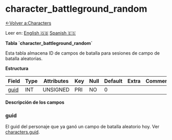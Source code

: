 ﻿# character\_battleground\_random

[<-Volver a:Characters](database-characters)

Leer en: [English :gb:](../character_battleground_random) [Spanish :es:](character_battleground_random)

**Tabla \`character\_battleground\_random\`**

Esta tabla almacena ID de campos de batalla para sesiones de campo de batalla aleatorias. 

**Estructura**

| Field     | Type     | Attributes | Key | Null | Default | Extra | Comment |
| --------- | -------- | ---------- | --- | ---- | ------- | ----- | ------- |
| [guid][1] | INT      | UNSIGNED   | PRI | NO   | 0       |       |         |

[1]: #guid

**Descripción de los campos**

### guid

El guid del personaje que ya ganó un campo de batalla aleatorio hoy. Ver [characters.guid](characters#guid).
